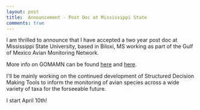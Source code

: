 ```yaml
---
layout: post
title:  Announcement - Post Doc at Mississippi State
comments: true
---
```

  
  
  
I am thrilled to announce that I have accepted a two year post doc at Mississippi State University, based in Biloxi, MS working as part of the Gulf of Mexico Avian Monitoring Network. 

More info on GOMAMN can be found [here](https://globalchange.ncsu.edu/secsc/projects/measuring-effects-of-restoration-and-ecological-change-on-bird-populations-in-the-gom/) and [here](https://gulfcoastprairielcc.org/media/29030/gomamn-2-pager-final-v2.pdf).

I'll be mainly working on the continued development of Structured Decision Making Tools to inform the monitoring of avian species across a wide variety of taxa for the forseeable future.

I start April 10th!
